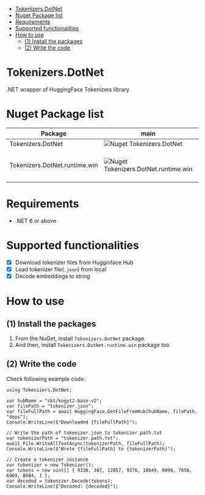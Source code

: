 - [Tokenizers.DotNet](#tokenizersdotnet)
- [Nuget Package list](#nuget-package-list)
- [Requirements](#requirements)
- [Supported functionalities](#supported-functionalities)
- [How to use](#how-to-use)
  - [(1) Install the packages](#1-install-the-packages)
  - [(2) Write the code](#2-write-the-code)

# Tokenizers.DotNet

.NET wrapper of HuggingFace Tokenizers library

# Nuget Package list

| Package                       | main                                                                                                              | Description                     |
| ----------------------------- | ----------------------------------------------------------------------------------------------------------------- | ------------------------------- |
| Tokenizers.DotNet             | ![Nuget Tokenizers.DotNet](https://img.shields.io/nuget/v/Tokenizers.DotNet.svg?style=flat)                         | Core library                    |
| Tokenizers.DotNet.runtime.win | ![Nuget Tokenizers.DotNet.runtime.win](https://img.shields.io/nuget/v/Tokenizers.DotNet.runtime.win.svg?style=flat) | Native bindings for windows x64 |

# Requirements

- .NET 6 or above

# Supported functionalities

* [X] Download tokenizer files from Hugginface Hub
* [X] Load tokenizer file(`.json`) from local
* [X] Decode embeddings to string

# How to use

## (1) Install the packages

1. From the NuGet, install `Tokenizers.DotNet` package
2. And then, install `Tokenizers.DotNet.runtime.win` package too

## (2) Write the code

Check following example code:

```CSharp
using Tokenizers.DotNet;

var hubName = "skt/kogpt2-base-v2";
var filePath = "tokenizer.json";
var fileFullPath = await HuggingFace.GetFileFromHub(hubName, filePath, "deps");
Console.WriteLine($"Downloaded {fileFullPath}");

// Write the path of tokenizer.json to tokenizer.path.txt
var tokenizerPath = "tokenizer.path.txt";
await File.WriteAllTextAsync(tokenizerPath, fileFullPath);
Console.WriteLine($"Wrote {fileFullPath} to {tokenizerPath}");

// Create a tokenizer instance
var tokenizer = new Tokenizer();
var tokens = new uint[] { 9330, 387, 12857, 9376, 18649, 9098, 7656, 6969, 8084, 1 };
var decoded = tokenizer.Decode(tokens);
Console.WriteLine($"Decoded: {decoded}");
```
